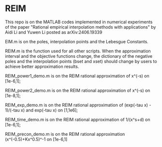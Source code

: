 # REIM
This repo is on the MATLAB codes implemented in numerical experiments of the paper "Rational empirical interpolation methods with applications" by Aidi Li and Yuwen Li posted as arXiv:2406.19339

EIM.m is on the poles, interpolation points and the Lebesgue Constants.

REIM.m is the function used for all other scripts. When the approximation interval and the objective functions change, the dictionary of the negative poles and the interpolation points (bset and
xset) should change by users to achieve better approximation results.

REIM_power1_demo.m is on the REIM rational approximation of x^(-s) on [1e-6,1];

REIM_power2_demo.m is on the REIM rational approximation of x^(-s) on [1e-8,1];

REIM_exp_demo.m is on the REIM rational approximation of (exp(-tau x) - 1)/(-tau x) and exp(-tau x) on [1,1e6];

REIM_time_demo.m is on the REIM rational approximation of 1/(x^s+d) on [1e-6,1];

REIM_precon_demo.m is on the REIM rational approximation (x^(-0.5)+Kx^0.5)^-1 on [1e-6,1]

